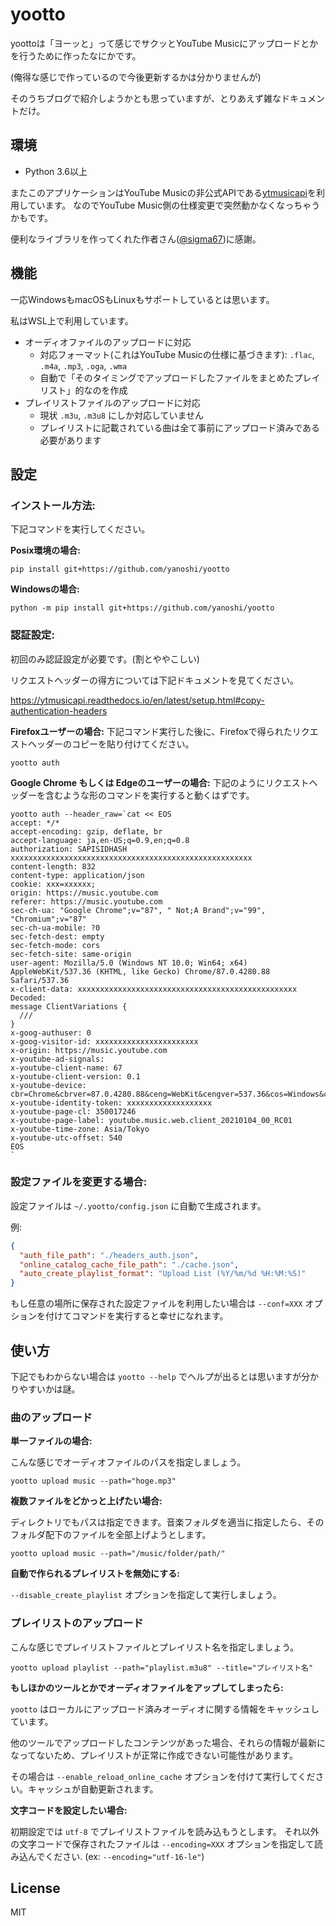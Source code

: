 # yootto

yoottoは「ヨーッと」って感じでサクッとYouTube Musicにアップロードとかを行うために作ったなにかです。

(俺得な感じで作っているので今後更新するかは分かりませんが)

そのうちブログで紹介しようかとも思っていますが、とりあえず雑なドキュメントだけ。


## 環境

- Python 3.6以上

またこのアプリケーションはYouTube Musicの非公式APIである[ytmusicapi](https://github.com/sigma67/ytmusicapi)を利用しています。
なのでYouTube Music側の仕様変更で突然動かなくなっちゃうかもです。

便利なライブラリを作ってくれた作者さん([@sigma67](https://github.com/sigma67))に感謝。


## 機能

一応WindowsもmacOSもLinuxもサポートしているとは思います。

私はWSL上で利用しています。

- オーディオファイルのアップロードに対応
  - 対応フォーマット(これはYouTube Musicの仕様に基づきます): `.flac`, `.m4a`, `.mp3`, `.oga`, `.wma`
  - 自動で「そのタイミングでアップロードしたファイルをまとめたプレイリスト」的なのを作成
- プレイリストファイルのアップロードに対応
  - 現状 `.m3u`, `.m3u8` にしか対応していません
  - プレイリストに記載されている曲は全て事前にアップロード済みである必要があります

## 設定

### インストール方法:

下記コマンドを実行してください。

**Posix環境の場合:**

```
pip install git+https://github.com/yanoshi/yootto
```

**Windowsの場合:**

```
python -m pip install git+https://github.com/yanoshi/yootto
```

### 認証設定:

初回のみ認証設定が必要です。(割とややこしい)

リクエストヘッダーの得方については下記ドキュメントを見てください。

https://ytmusicapi.readthedocs.io/en/latest/setup.html#copy-authentication-headers


**Firefoxユーザーの場合:** 下記コマンド実行した後に、Firefoxで得られたリクエストヘッダーのコピーを貼り付けてください。

```
yootto auth
```

**Google Chrome もしくは Edgeのユーザーの場合:** 下記のようにリクエストヘッダーを含むような形のコマンドを実行すると動くはずです。

```
yootto auth --header_raw=`cat << EOS
accept: */*
accept-encoding: gzip, deflate, br
accept-language: ja,en-US;q=0.9,en;q=0.8
authorization: SAPISIDHASH xxxxxxxxxxxxxxxxxxxxxxxxxxxxxxxxxxxxxxxxxxxxxxxxxxxxxx
content-length: 832
content-type: application/json
cookie: xxx=xxxxxx;
origin: https://music.youtube.com
referer: https://music.youtube.com
sec-ch-ua: "Google Chrome";v="87", " Not;A Brand";v="99", "Chromium";v="87"
sec-ch-ua-mobile: ?0
sec-fetch-dest: empty
sec-fetch-mode: cors
sec-fetch-site: same-origin
user-agent: Mozilla/5.0 (Windows NT 10.0; Win64; x64) AppleWebKit/537.36 (KHTML, like Gecko) Chrome/87.0.4280.88 Safari/537.36
x-client-data: xxxxxxxxxxxxxxxxxxxxxxxxxxxxxxxxxxxxxxxxxxxxxxxxx
Decoded:
message ClientVariations {
  ///
}
x-goog-authuser: 0
x-goog-visitor-id: xxxxxxxxxxxxxxxxxxxxxxx
x-origin: https://music.youtube.com
x-youtube-ad-signals: 
x-youtube-client-name: 67
x-youtube-client-version: 0.1
x-youtube-device: cbr=Chrome&cbrver=87.0.4280.88&ceng=WebKit&cengver=537.36&cos=Windows&cosver=10.0&cplatform=DESKTOP
x-youtube-identity-token: xxxxxxxxxxxxxxxxxxx
x-youtube-page-cl: 350017246
x-youtube-page-label: youtube.music.web.client_20210104_00_RC01
x-youtube-time-zone: Asia/Tokyo
x-youtube-utc-offset: 540
EOS
`
```

### 設定ファイルを変更する場合:

設定ファイルは `~/.yootto/config.json` に自動で生成されます。

例: 

```json
{
  "auth_file_path": "./headers_auth.json",
  "online_catalog_cache_file_path": "./cache.json",
  "auto_create_playlist_format": "Upload List (%Y/%m/%d %H:%M:%S)"
}
```

もし任意の場所に保存された設定ファイルを利用したい場合は `--conf=XXX` オプションを付けてコマンドを実行すると幸せになれます。


## 使い方

下記でもわからない場合は `yootto --help` でヘルプが出るとは思いますが分かりやすいかは謎。

### 曲のアップロード

**単一ファイルの場合:**

こんな感じでオーディオファイルのパスを指定しましょう。

```
yootto upload music --path="hoge.mp3"
```

**複数ファイルをどかっと上げたい場合:**

ディレクトリでもパスは指定できます。音楽フォルダを適当に指定したら、そのフォルダ配下のファイルを全部上げようとします。

```
yootto upload music --path="/music/folder/path/"
```

**自動で作られるプレイリストを無効にする:**

`--disable_create_playlist` オプションを指定して実行しましょう。


### プレイリストのアップロード

こんな感じでプレイリストファイルとプレイリスト名を指定しましょう。

```
yootto upload playlist --path="playlist.m3u8" --title="プレイリスト名"
```

**もしほかのツールとかでオーディオファイルをアップしてしまったら:**

`yootto` はローカルにアップロード済みオーディオに関する情報をキャッシュしています。

他のツールでアップロードしたコンテンツがあった場合、それらの情報が最新になってないため、プレイリストが正常に作成できない可能性があります。

その場合は `--enable_reload_online_cache` オプションを付けて実行してください。キャッシュが自動更新されます。

**文字コードを設定したい場合:**

初期設定では `utf-8` でプレイリストファイルを読み込もうとします。
それ以外の文字コードで保存されたファイルは `--encoding=XXX` オプションを指定して読み込んでください. (ex: `--encoding="utf-16-le"`)


## License

MIT
